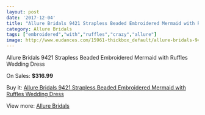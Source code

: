 ```yaml
---
layout: post
date: '2017-12-04'
title: "Allure Bridals 9421 Strapless Beaded Embroidered Mermaid with Ruffles Wedding Dress"
category: Allure Bridals
tags: ["embroidered","with","ruffles","crazy","allure"]
image: http://www.eudances.com/15961-thickbox_default/allure-bridals-9421-strapless-beaded-embroidered-mermaid-with-ruffles-wedding-dress.jpg
---
```

Allure Bridals 9421 Strapless Beaded Embroidered Mermaid with Ruffles Wedding Dress

On Sales: **$316.99**
<a href="https://www.eudances.com/en/allure-bridals/4697-allure-bridals-9421-strapless-beaded-embroidered-mermaid-with-ruffles-wedding-dress.html"><amp-img layout="responsive" width="600" height="600" src="//www.eudances.com/15961-thickbox_default/allure-bridals-9421-strapless-beaded-embroidered-mermaid-with-ruffles-wedding-dress.jpg" alt="Allure Bridals 9421 Strapless Beaded Embroidered Mermaid with Ruffles Wedding Dress 0" /></a>
<a href="https://www.eudances.com/en/allure-bridals/4697-allure-bridals-9421-strapless-beaded-embroidered-mermaid-with-ruffles-wedding-dress.html"><amp-img layout="responsive" width="600" height="600" src="//www.eudances.com/15963-thickbox_default/allure-bridals-9421-strapless-beaded-embroidered-mermaid-with-ruffles-wedding-dress.jpg" alt="Allure Bridals 9421 Strapless Beaded Embroidered Mermaid with Ruffles Wedding Dress 1" /></a>
<a href="https://www.eudances.com/en/allure-bridals/4697-allure-bridals-9421-strapless-beaded-embroidered-mermaid-with-ruffles-wedding-dress.html"><amp-img layout="responsive" width="600" height="600" src="//www.eudances.com/15962-thickbox_default/allure-bridals-9421-strapless-beaded-embroidered-mermaid-with-ruffles-wedding-dress.jpg" alt="Allure Bridals 9421 Strapless Beaded Embroidered Mermaid with Ruffles Wedding Dress 2" /></a>

Buy it: [Allure Bridals 9421 Strapless Beaded Embroidered Mermaid with Ruffles Wedding Dress](https://www.eudances.com/en/allure-bridals/4697-allure-bridals-9421-strapless-beaded-embroidered-mermaid-with-ruffles-wedding-dress.html "Allure Bridals 9421 Strapless Beaded Embroidered Mermaid with Ruffles Wedding Dress")

View more: [Allure Bridals](https://www.eudances.com/en/2-allure-bridals "Allure Bridals")